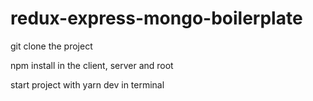 # redux-express-mongo-boilerplate

git clone the project

npm install in the client, server and root

start project with yarn dev in terminal
